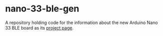 # nano-33-ble-gen
A repository holding code for the information about the new Arduino Nano 33 BLE board as its [project page](https://armsp.github.io/nano-33-ble-gen/).
